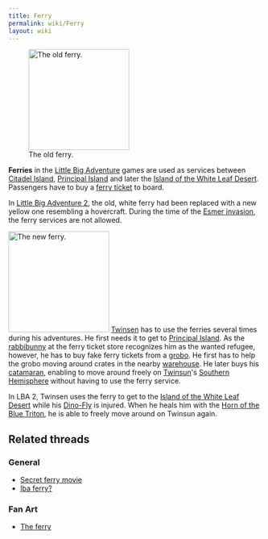 ```yaml
---
title: Ferry
permalink: wiki/Ferry
layout: wiki
---
```


<figure>
<img src="src/assets/lba1/_cutscenes/02_ferry.gif"
title="The old ferry." width="200" />
<figcaption>The old ferry.</figcaption>
</figure>

**Ferries** in the [Little Big
Adventure](Little_Big_Adventure "wikilink") games are used as services
between [Citadel Island](Citadel_Island "wikilink"), [Principal
Island](Principal_Island "wikilink") and later the [Island of the White
Leaf Desert](Island_of_the_White_Leaf_Desert "wikilink"). Passengers
have to buy a [ferry ticket](ferry_ticket "wikilink") to board.

In [Little Big Adventure 2](Little_Big_Adventure_2 "wikilink"), the old,
white ferry had been replaced with a new yellow one resembling a
hovercraft. During the time of the [Esmer
invasion](Esmer_invasion "wikilink"), the ferry services are not
allowed.

<img src="src/assets/lba2/_cutscenes/boat_2.preview.jpg"
title="The new ferry." width="200" alt="The new ferry." />
[Twinsen](Twinsen "wikilink") has to use the ferries several times
during his adventures. He first needs it to get to [Principal
Island](Principal_Island "wikilink"). As the
[rabbibunny](rabbibunny "wikilink") at the ferry ticket store recognizes
him as the wanted refugee, however, he has to buy fake ferry tickets
from a [grobo](grobo "wikilink"). He first has to help the grobo moving
around crates in the nearby [warehouse](warehouse "wikilink"). He later
buys his [catamaran](catamaran "wikilink"), enabling to move around
freely on [Twinsun](Twinsun "wikilink")'s [Southern
Hemisphere](Southern_Hemisphere "wikilink") without having to use the
ferry service.

In LBA 2, Twinsen uses the ferry to get to the [Island of the White Leaf
Desert](Island_of_the_White_Leaf_Desert "wikilink") while his
[Dino-Fly](Dino-Fly "wikilink") is injured. When he heals him with the
[Horn of the Blue Triton](Horn_of_the_Blue_Triton "wikilink"), he is
able to freely move around on Twinsun again.

## Related threads

### General

- [Secret ferry
  movie](https://forum.magicball.net/showthread.php?t=10657)
- [lba ferry?](https://forum.magicball.net/showthread.php?t=5682)

### Fan Art

- [The ferry](https://forum.magicball.net/showthread.php?t=9675)
